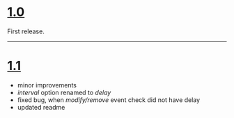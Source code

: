 [1.0](https://github.com/r4nx/file-static/releases/tag/v1.0)
============================================================
First release.
***

[1.1](https://github.com/r4nx/file-static/releases/tag/v1.1)
============================================================
  * minor improvements
  * _interval_ option renamed to _delay_
  * fixed bug, when _modify/remove_ event check did not have delay
  * updated readme